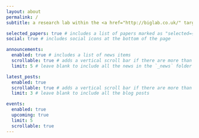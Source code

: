 ```yaml
---
layout: about
permalink: /
subtitle: a research lab within the <a href="http://biglab.co.uk/" target="_blank">Bristol Interaction Group</a> at the <a href="http://www.bristol.ac.uk/" target="_blank">University of Bristol</a>.

selected_papers: true # includes a list of papers marked as "selected={true}"
social: true # includes social icons at the bottom of the page

announcements:
  enabled: true # includes a list of news items
  scrollable: true # adds a vertical scroll bar if there are more than 3 news items
  limit: 5 # leave blank to include all the news in the `_news` folder

latest_posts:
  enabled: true
  scrollable: true # adds a vertical scroll bar if there are more than 3 new posts items
  limit: 3 # leave blank to include all the blog posts

events:
  enabled: true
  upcoming: true
  limit: 5
  scrollable: true
---
```

